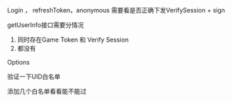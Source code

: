 Login ， refreshToken，anonymous 需要看是否正确下发VerifySession + sign

getUserInfo接口需要分情况

1. 同时存在Game Token 和 Verify Session
2. 都没有

Options

验证一下UID白名单

添加几个白名单看看能不能过





